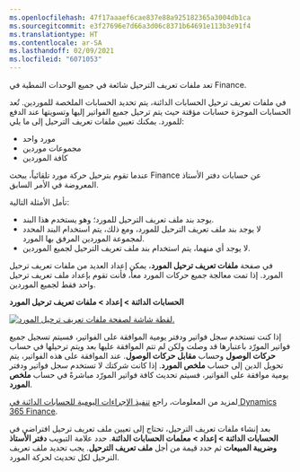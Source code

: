 ```yaml
---
ms.openlocfilehash: 47f17aaaef6cae837e88a925182365a3004db1ca
ms.sourcegitcommit: e3f27696e7d66a3d06c8371b64691e113b3e91f4
ms.translationtype: HT
ms.contentlocale: ar-SA
ms.lasthandoff: 02/09/2021
ms.locfileid: "6071053"
---
```

تعد ملفات تعريف الترحيل شائعة في جميع الوحدات النمطية في Finance.

في ملفات تعريف ترحيل الحسابات الدائنة، يتم تحديد الحسابات الملخصة للموردين. تُعد الحسابات الموجزة حسابات مؤقتة حيث يتم ترحيل جميع الفواتير إليها وتسويتها عند الدفع للمورد. يمكنك تعيين ملفات تعريف الترحيل إلى ما يلي:

- مورد واحد
- مجموعات موردين
- كافة الموردين

عندما تقوم بترحيل حركة مورد تلقائياً، يبحث Finance عن حسابات دفتر الأستاذ المعروضة في الأمر السابق. 

تأمل الأمثلة التالية:

- يوجد بند ملف تعريف الترحيل للمورد؛ وهو يستخدم هذا البند.
- لا يوجد بند ملف تعريف الترحيل للمورد، ومع ذلك، يتم استخدام البند المحدد لمجموعة الموردين المرفق بها المورد.
- لا يوجد أي منهما، يتم استخدام بند ملف تعريف الترحيل لجميع الموردين.

في صفحة **ملفات تعريف ترحيل المورد**، يمكن إعداد العديد من ملفات تعريف ترحيل المورد. إذا تمت معالجة جميع حركات المورد معاً، فأنت تقوم بإعداد ملف تعريف ترحيل واحد فقط لجميع الموردين.

**الحسابات الدائنة > إعداد > ملفات تعريف ترحيل المورد**
 
[![لقطة شاشة لصفحة ملفات تعريف ترحيل المورد.](../media/vendor-posting-profile.png)](../media/vendor-posting-profile.png#lightbox)

إذا كنت تستخدم سجل فواتير ودفتر يومية الموافقة على الفواتير، فسيتم تسجيل جميع فواتير المورّد باعتبارها قد وصلت ولكن لم تتم الموافقة عليها بعد ويتم ترحيلها في حساب **حركات الوصول** وحساب **مقابل حركات الوصول**. عند الموافقة على هذه الفواتير، يتم تحويل الدين إلى حساب **ملخص المورد**. إذا كانت شركتك لا تستخدم سجل فواتير ودفتر يومية موافقة على الفواتير، فسيتم تحديث كافة فواتير المورّد مباشرةً في حساب **ملخص المورد**. 

لمزيد من المعلومات، راجع [تنفيذ الإجراءات اليومية للحسابات الدائنة في Dynamics 365 Finance](https://docs.microsoft.com/learn/modules/accounts-payable-daily-procedures-dyn365-finance/?azure-portal=true).

بعد إنشاء ملفات تعريف الترحيل، تحتاج إلى تعيين ملف تعريف ترحيل افتراضي في **الحسابات الدائنة > إعداد > معلمات الحسابات الدائنة**. حدد علامة التبويب **دفتر الأستاذ وضريبة المبيعات** ثم حدد قيمة من أجل **ملف تعريف الترحيل**. يجب تحديد ملف تعريف الترحيل لكل تحديث لحركة المورد.

